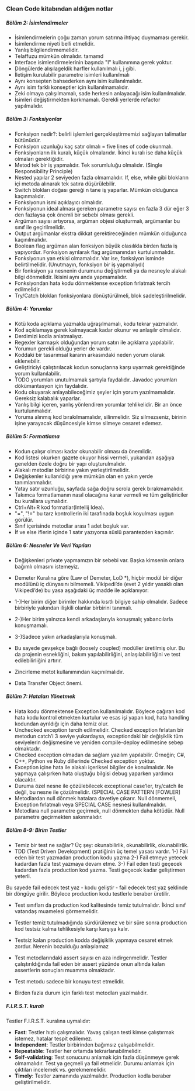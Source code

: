 ### Clean Code kitabından aldığım notlar

##### Bölüm 2: İsimlendirmeler
- İsimlendirmelerin çoğu zaman yorum satırına ihtiyaç duymaması gerekir.
- İsimlendirme niyeti belli etmelidir. 
- Yanlış bilgilendirmemelidir. 
- Telaffuzu mümkün olmalıdır. tamamd
- Interface isimlendirmelerinin başında "I" kullanımına gerek yoktur.
- Döngülerde alışılageldik harfler kullanılmalı i, j gibi.
- İletişim kurulabilir parametre isimleri kullanılmalı
- Aynı konsepten bahsederken aynı isim kullanılmalıdır.
- Aynı isim farklı konseptler için kullanılmamalıdır.
- Zeki olmaya çalışılmamalı, sade herkesin anlayacağı isim kullanılmalıdır.
- İsimleri değiştirmekten korkmamalı. Gerekli yerlerde refactor yapılmalıdır.

##### Bölüm 3: Fonksiyonlar
- Fonksiyon nedir?:  belirli işlemleri gerçekleştirmemizi sağlayan talimatlar bütünüdür.
- Fonksiyon uzunluğu kaç satır olmalı  = five lines of code okunmalı.
- Fonksiyonların ilk kuralı, küçük olmalarıdır. İkinci kuralı ise daha küçük olmaları gerektiğidir.
- Metod tek bir iş yapmalıdır. Tek sorumluluğu olmalıdır. (Single Responsibility Principle)
- Nested yapılar 2 seviyeden fazla olmamalıdır. If, else, while gibi blokların içi metoda alınarak tek satıra düşürülebilir.
- Switch blokları doğası gereği n tane iş yaparlar. Mümkün olduğunca kaçınmalıdır.
- Fonksiyonun ismi açıklayıcı olmalıdır. 
- Fonksiyonun ideal alması gereken parametre sayısı en fazla 3 dür eğer 3 den fazlaysa çok önemli bir sebebi olması gerekli.
- Argüman sayısı artıyorsa, argüman objesi oluşturmalı, argümanlar bu sınıf ile geçirilmelidir.
- Output argümanlar ekstra dikkat gerektireceğinden mümkün olduğunca kaçınılmalıdır.
- Boolean flag argüman alan fonksiyon büyük olasılıkla birden fazla iş yapıyordur. Fonksiyon ayrılarak flag argümanından kurtulunmalıdır.
- Fonksiyonun yan etkisi olmamalıdır. Var ise, fonksiyon isminde belirtilmelidir. (Unutmayın, fonksiyon bir iş yapmalıydı)
- Bir fonksiyon ya nesnenin durumunu değiştirmeli ya da nesneyle alakalı bilgi dönmelidir. İkisini aynı anda yapmamalıdır.
- Fonksiyondan hata kodu dönmektense exception fırlatmak tercih edilmelidir.
- Try/Catch blokları fonksiyonlara dönüştürülmeli, blok sadeleştirilmelidir.

##### Bölüm 4: Yorumlar

- Kötü koda açıklama yazmakla uğraşılmamalı, kodu tekrar yazmalıdır.
- Kod açıklamaya gerek kalmayacak kadar okunur ve anlaşılır olmalıdır. 
- Derdimizi kodla anlatmalıyız.
- Regexler karmaşık olduğundan yorum satırı ile açıklama yapılabilir.
- Yorumun gerekli olduğu yerler de vardır.
- Koddaki bir tasarımsal kararın arkasındaki neden yorum olarak eklenebilir.
- Geliştiriciyi çalıştırılacak kodun sonuçlarına karşı uyarmak gerektiğinde yorum kullanılabilir.
- TODO yorumları unutulmamak şartıyla faydalıdır. Javadoc yorumları dökümantasyon için faydalıdır.
- Kodu okuyarak anlayabileceğimiz şeyler için yorum yazılmamalıdır. Gereksiz kalabalık yaparlar.
- Yanlış bilgi içeren, yanlış yönlendiren yorumlar tehlikelidir. Bir an önce kurtulunmalıdır.
- Yoruma alınmış kod bırakılmamalıdır, silinmelidir. Siz silmezseniz, birinin işine yarayacak düşüncesiyle kimse silmeye cesaret edemez.

##### Bölüm 5: Formatlama
- Kodun çalışır olması kadar okunabilir olması da önemlidir.
- Kod listesi okurken gazete okuyor hissi vermeli, yukarıdan aşağıya genelden özele doğru bir yapı oluşturulmalıdır.
- Alakalı metodlar birbirine yakın yerleştirilmelidir.
- Değişkenler kullanıldığı yere mümkün olan en yakın yerde tanımlanmalıdır.
- Yatay satır uzunluğu, sayfada sağa doğru scrola gerek bırakmamalıdır.
- Takımca formatlamanın nasıl olacağına karar vermeli ve tüm geliştiriciler bu kurallara uymalıdır.
- Ctrl+Alt+R  kod formatlar(Intellij Idea).
- "=", "!=" bu tarz kontrollerin iki tarafınada boşluk koyulması uygun görülür.
- Sınıf içerisinde metodlar arası 1 adet boşluk var.
- İf ve else iflerin içinde 1 satır yazıyorsa süslü parantezden kaçınılır.

##### Bölüm 6: Nesneler Ve Veri Yapıları
- Değişkenleri private yapmamızın bir sebebi var. Başka kimsenin onlara bağımlı olmasını istemeyiz.

- Demeter Kuralına göre (Law of Demeter, LoD *), hiçbir modül bir diğer modülünü iç dünyasını bilmemeli. Vikipedi’de (evet 2 yıldır yasaklı olan Vikipedi’de) bu yasa aşağıdaki üç madde ile açıklanıyor:

- 1-)Her birim diğer birimler hakkında kısıtlı bilgiye sahip olmalıdır. Sadece birbiriyle yakından ilişkili olanlar birbirini tanımalı.
- 2-)Her birim yalnızca kendi arkadaşlarıyla konuşmalı; yabancılarla konuşmamalı.
- 3-)Sadece yakın arkadaşlarıyla konuşmalı.

- Bu sayede gevşekçe bağlı (loosely coupled) modüller üretilmiş olur. Bu da projenin esnekliğini, bakım yapılabilirliğini, anlaşılabilirliğini ve test edilebilirliğini artırır.

- Zincirleme metot kullanımından kaçınılmalıdır.
- Data Transfer Object önemi.

##### Bölüm 7: Hataları Yönetmek

- Hata kodu dönmektense Exception kullanılmalıdır. Böylece çağıran kod hata kodu kontrol etmekten kurtulur ve esas işi yapan kod, hata handling kodundan ayrıldığı için daha temiz olur.
- Unchecked exception tercih edilmelidir. Checked exception fırlatan bir metodun catch’i 3 seviye yukardaysa, exceptiondaki bir değişiklik tüm seviyelerin değişmesine ve yeniden compile-deploy edilmesine sebep olmaktadır.
- Checked exception olmadan da sağlam yazılım yapılabilir. Örneğin; C#, C++, Python ve Ruby dillerinde Checked exception yoktur.
- Exception içine hata ile alakalı içeriksel bilgiler de konulmalıdır. Ne yapmaya çalışırken hata oluştuğu bilgisi debug yaparken yardımcı olacaktır.
- Duruma özel nesne ile çözülebilecek exceptional case’ler, try/catch ile değil, bu nesne ile çözülmelidir. (SPECIAL CASE PATTERN [FOWLER]
- Metodlardan null dönmek hatalara davetiye çıkarır. Null dönmemeli, Exception fırlatmalı veya SPECIAL CASE nesnesi kullanılmalıdır.
- Metodlara null parametre geçirmek, null dönmekten daha kötüdür. Null parametre geçirmekten sakınmalıdır. 

##### Bölüm 8-9: Birim Testler
- Temiz bir test ne sağlar? Üç şey: okunabilirlik, okunabilirlik, okunabilirlik.
- TDD (Test Driven Development) pratiğinin üç temel yasası vardır. 
1-) Fail eden bir test yazmadan production kodu yazma
2-) Fail etmeye yetecek kadardan fazla test yazmaya devam etme.
3-) Fail eden testi geçecek kadardan fazla production kod yazma. Testi geçecek kadar geliştirmen yeterli.

Bu sayede fail edecek test yaz - kodu geliştir - fail edecek test yaz şeklinde bir döngüye girilir. Böylece production kodu testlerle beraber üretilir.

- Test sınıfları da production kod kalitesinde temiz tutulmalıdır. İkinci sınıf vatandaş muamelesi görmemelidir.
- Testler temiz tutulmadığında sürdürülemez ve bir süre sonra production kod testsiz kalma tehlikesiyle karşı karşıya kalır. 
- Testsiz kalan production kodda değişiklik yapmaya cesaret etmek zordur. Nerenin bozulduğu anlaşılamaz

- Test metodlarındaki assert sayısı en aza indirgenmelidir. Testler çalıştırıldığında fail eden bir assert yüzünde onun altında kalan assertlerin sonuçları muamma olmaktadır.
- Test metodu sadece bir konuyu test etmelidir. 
- Birden fazla durum için farklı test metodları yazılmalıdır.
##### **F.I.R.S.T. kuralı**
Testler F.I.R.S.T. kuralına uymalıdır:
- **Fast**: Testler hızlı çalışmalıdır. Yavaş çalışan testi kimse çalıştırmak istemez, hatalar tespit edilemez.
- **Independent**: Testler birbirinden bağımsız çalışabilmelidir.
- **Repeatable**: Testler her ortamda tekrarlanabilmelidir.
- **Self-validating**: Test sonucunu anlamak için fazla düşünmeye gerek olmamalıdır. Test ya geçmeli ya fail etmelidir. Durumu anlamak için çıktıları incelemek vs. gerekmemelidir.
- **Timely**: Testler zamanında yazılmalıdır. Production kodla beraber geliştirilmelidir.


